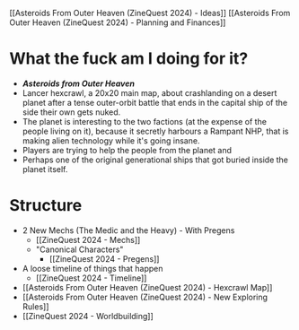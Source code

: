 [[Asteroids From Outer Heaven (ZineQuest 2024) - Ideas]]
[[Asteroids From Outer Heaven (ZineQuest 2024) - Planning and Finances]]
# What the fuck am I doing for it?
- ***Asteroids from Outer Heaven***
- Lancer hexcrawl, a 20x20 main map, about crashlanding on a desert planet after a tense outer-orbit battle that ends in the capital ship of the side their own gets nuked.
- The planet is interesting to the two factions (at the expense of the people living on it), because it secretly harbours a Rampant NHP, that is making alien technology while it's going insane.
- Players are trying to help the people from the planet and 
- Perhaps one of the original generational ships that got buried inside the planet itself.

# Structure
- 2 New Mechs (The Medic and the Heavy) - With Pregens
	- [[ZineQuest 2024 - Mechs]]
	- "Canonical Characters"
		- [[ZineQuest 2024 - Pregens]]
- A loose timeline of things that happen 
	- [[ZineQuest 2024 - Timeline]]
- [[Asteroids From Outer Heaven (ZineQuest 2024) - Hexcrawl Map]]
- [[Asteroids From Outer Heaven (ZineQuest 2024) - New Exploring Rules]]
- [[ZineQuest 2024 - Worldbuilding]] 